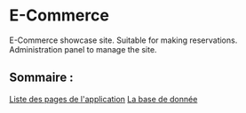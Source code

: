 # E-Commerce
E-Commerce showcase site. Suitable for making reservations. Administration panel to manage the site. 

## Sommaire : 
[Liste des pages de l'application](./Docs/Pages.md)
[La base de donnée](./Docs/BDD.md)